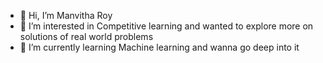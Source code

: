 - 👋 Hi, I’m Manvitha Roy
- 👀 I’m interested in Competitive learning and wanted to explore more on solutions of real world problems
- 🌱 I’m currently learning Machine learning and wanna go deep into it 


<!---
manvitharoy123/manvitharoy123 is a ✨ special ✨ repository because its `README.md` (this file) appears on your GitHub profile.
You can click the Preview link to take a look at your changes.
--->
